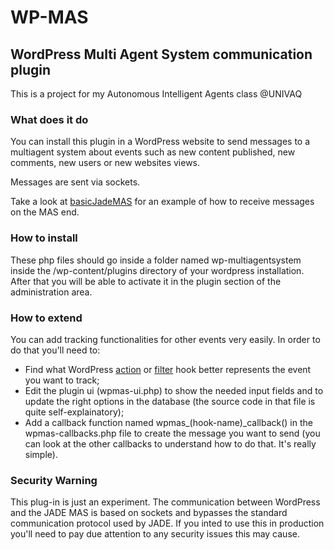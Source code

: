 # WP-MAS
## WordPress Multi Agent System communication plugin

This is a project for my Autonomous Intelligent Agents class @UNIVAQ

### What does it do
You can install this plugin in a WordPress website to send messages to a
multiagent system about events such as new content published, new comments,
new users or new websites views.

Messages are sent via sockets.

Take a look at [basicJadeMAS](https://github.com/FrancescoManfredi/basicJadeMAS)
for an example of how to receive messages on the MAS end.

### How to install
These php files should go inside a folder named wp-multiagentsystem inside the
/wp-content/plugins directory of your wordpress installation.  
After that you will be able to activate it in the plugin section of the administration area.

### How to extend
You can add tracking functionalities for other events very easily. In order to do that
you'll need to:  
- Find what WordPress [action](https://codex.wordpress.org/Plugin_API/Action_Reference)
or [filter](https://codex.wordpress.org/Plugin_API/Filter_Reference) hook better
represents the event you want to track;
- Edit the plugin ui (wpmas-ui.php) to show the needed input fields and to update
the right options in the database (the source code in that file is quite self-explainatory);
- Add a callback function named wpmas_(hook-name)_callback() in the wpmas-callbacks.php
file to create the message you want to send (you can look at the other callbacks to
understand how to do that. It's really simple).

### Security Warning
This plug-in is just an experiment. The communication between WordPress and the
JADE MAS is based on sockets and bypasses the standard communication protocol
used by JADE.
If you inted to use this in production you'll need to pay due attention to any
security issues this may cause.
